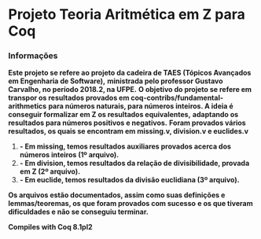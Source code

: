 # Projeto Teoria Aritmética em Z para Coq #

### Informações ###

**Este projeto se refere ao projeto da cadeira de TAES (Tópicos Avançados em Engenharia de Software),**
**ministrada pelo professor Gustavo Carvalho, no período 2018.2, na UFPE.**
**O objetivo do projeto se refere em transpor os resultados provados em coq-contribs/fundamental-arithmetics**
**para números naturais, para números inteiros. A ideia é conseguir formalizar em Z os resultados equivalentes,**
**adaptando os resultados para números positivos e negativos.**
**Foram provados vários resultados, os quais se encontram em missing.v, division.v e euclides.v**

1. **- Em missing, temos resultados auxiliares provados acerca dos números inteiros (1º arquivo).**
2. **- Em division, temos resultados da relação de divisibilidade, provada em Z (2º arquivo).**
3. **- Em euclide, temos resultados da divisão euclidiana (3º arquivo).**

**Os arquivos estão documentados, assim como suas definições e lemmas/teoremas, os que foram provados com sucesso**
**e os que tiveram dificuldades e não se conseguiu terminar.**

**Compiles with Coq 8.1pl2**